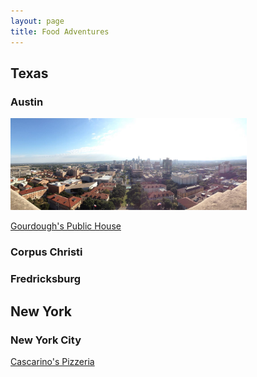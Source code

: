 ```yaml
---
layout: page
title: Food Adventures
---
```



## Texas


### Austin
<img src="/files/Austin2.jpg" alt="Austin" style="width:75%;text-align:center;margin: auto;">

<a href="http://josephbae.me/Gourdough's">Gourdough's Public House</a>

### Corpus Christi



### Fredricksburg



## New York

### New York City

<a href="http://josephbae.me/Cascarino's">Cascarino's Pizzeria</a>

